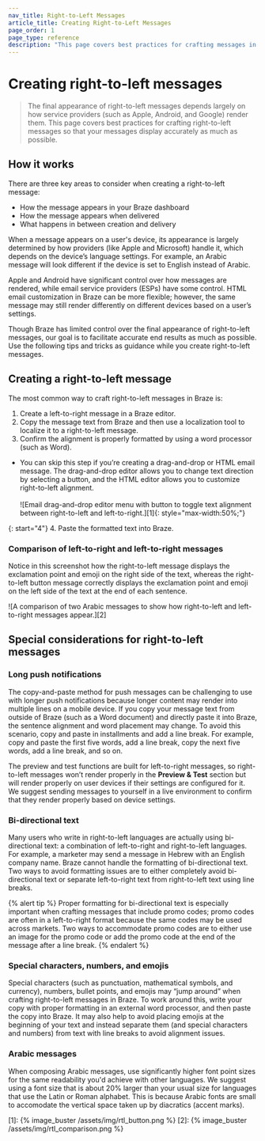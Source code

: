 ```yaml
---
nav_title: Right-to-Left Messages
article_title: Creating Right-to-Left Messages
page_order: 1
page_type: reference
description: "This page covers best practices for crafting messages in Braze that read from right-to-left."
---
```


# Creating right-to-left messages

> The final appearance of right-to-left messages depends largely on how service providers (such as Apple, Android, and Google) render them. This page covers best practices for crafting right-to-left messages so that your messages display accurately as much as possible.

## How it works

There are three key areas to consider when creating a right-to-left message: 
- How the message appears in your Braze dashboard
- How the message appears when delivered
- What happens in between creation and delivery

When a message appears on a user's device, its appearance is largely determined by how providers (like Apple and Microsoft) handle it, which depends on the device’s language settings. For example, an Arabic message will look different if the device is set to English instead of Arabic. 

Apple and Android have significant control over how messages are rendered, while email service providers (ESPs) have some control. HTML email customization in Braze can be more flexible; however, the same message may still render differently on different devices based on a user’s settings.

Though Braze has limited control over the final appearance of right-to-left messages, our goal is to facilitate accurate end results as much as possible. Use the following tips and tricks as guidance while you create right-to-left messages.

## Creating a right-to-left message

The most common way to craft right-to-left messages in Braze is:

1. Create a left-to-right message in a Braze editor.
2. Copy the message text from Braze and then use a localization tool to localize it to a right-to-left message.
3. Confirm the alignment is properly formatted by using a word processor (such as Word).
- You can skip this step if you’re creating a drag-and-drop or HTML email message. The drag-and-drop editor allows you to change text direction by selecting a button, and the HTML editor allows you to customize right-to-left alignment. <br><br>![Email drag-and-drop editor menu with button to toggle text alignment between right-to-left and left-to-right.][1]{: style="max-width:50%;"}

{: start="4"}
4. Paste the formatted text into Braze.

### Comparison of left-to-right and left-to-right messages

Notice in this screenshot how the right-to-left message displays the exclamation point and emoji on the right side of the text, whereas the right-to-left button message correctly displays the exclamation point and emoji on the left side of the text at the end of each sentence.

![A comparison of two Arabic messages to show how right-to-left and left-to-right messages appear.][2]

## Special considerations for right-to-left messages
 
### Long push notifications

The copy-and-paste method for push messages can be challenging to use with longer push notifications because longer content may render into multiple lines on a mobile device. If you copy your message text from outside of Braze (such as a Word document) and directly paste it into Braze, the sentence alignment and word placement may change. To avoid this scenario, copy and paste in installments and add a line break. For example, copy and paste the first five words, add a line break, copy the next five words, add a line break, and so on.

The preview and test functions are built for left-to-right messages, so right-to-left messages won’t render properly in the **Preview & Test** section but will render properly on user devices if their settings are configured for it. We suggest sending messages to yourself in a live environment to confirm that they render properly based on device settings.

### Bi-directional text

Many users who write in right-to-left languages are actually using bi-directional text: a combination of left-to-right and right-to-left languages. For example, a marketer may send a message in Hebrew with an English company name. Braze cannot handle the formatting of bi-directional text. Two ways to avoid formatting issues are to either completely avoid bi-directional text or separate left-to-right text from right-to-left text using line breaks. 

{% alert tip %}
Proper formatting for bi-directional text is especially important when crafting messages that include promo codes; promo codes are often in a left-to-right format because the same codes may be used across markets. Two ways to accommodate promo codes are to either use an image for the promo code or add the promo code at the end of the message after a line break.
{% endalert %}

### Special characters, numbers, and emojis

Special characters (such as punctuation, mathematical symbols, and currency), numbers, bullet points, and emojis may “jump around” when crafting right-to-left messages in Braze. To work around this, write your copy with proper formatting in an external word processor, and then paste the copy into Braze. It may also help to avoid placing emojis at the beginning of your text and instead separate them (and special characters and numbers) from text with line breaks to avoid alignment issues.

### Arabic messages

When composing Arabic messages, use significantly higher font point sizes for the same readability you'd achieve with other languages. We suggest using a font size that is about 20% larger than your usual size for languages that use the Latin or Roman alphabet. This is because Arabic fonts are small to accomodate the vertical space taken up by diacratics (accent marks).

[1]: {% image_buster /assets/img/rtl_button.png %}
[2]: {% image_buster /assets/img/rtl_comparison.png %}